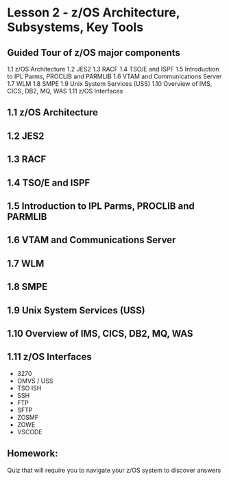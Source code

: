 # Lesson 2 - z/OS Architecture, Subsystems, Key Tools

## Guided Tour of z/OS major components
1.1 z/OS Architecture 
1.2 JES2 
1.3 RACF 
1.4 TSO/E and ISPF 
1.5 Introduction to IPL Parms, PROCLIB and PARMLIB 
1.6 VTAM and Communications Server
1.7 WLM 
1.8 SMPE 
1.9 Unix System Services (USS)
1.10 Overview of IMS, CICS, DB2, MQ, WAS
1.11 z/OS Interfaces 


## 1.1 z/OS Architecture 

## 1.2 JES2 

## 1.3 RACF 

## 1.4 TSO/E and ISPF 

## 1.5 Introduction to IPL Parms, PROCLIB and PARMLIB 

## 1.6 VTAM and Communications Server

## 1.7 WLM 

## 1.8 SMPE 

## 1.9 Unix System Services (USS)

## 1.10 Overview of IMS, CICS, DB2, MQ, WAS

## 1.11 z/OS Interfaces 

* 3270
* OMVS / USS
* TSO ISH
* SSH
* FTP
* SFTP
* ZOSMF
* ZOWE
* VSCODE

## Homework: 
Quiz that will require you to navigate your z/OS system to discover answers
